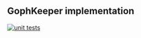 ## GophKeeper implementation

[![unit tests](https://github.com/iryzzh/y-gophkeeper/actions/workflows/unit.yml/badge.svg)](https://github.com/iryzzh/y-gophkeeper/actions/workflows/unit.yml)